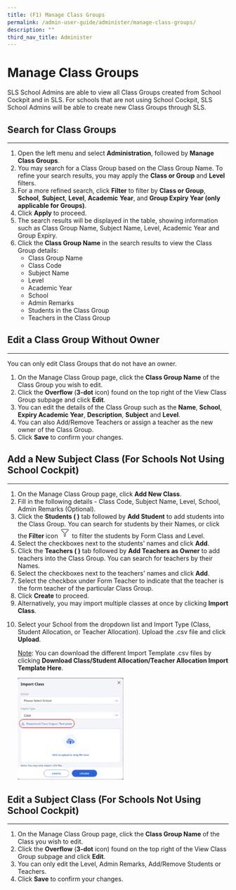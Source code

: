 ```yaml
---
title: (F1) Manage Class Groups
permalink: /admin-user-guide/administer/manage-class-groups/
description: ""
third_nav_title: Administer
---
```

<h1 id="manage-class-groups">Manage Class Groups</h1>
<p>SLS School Admins are able to view all Class Groups created from School Cockpit and in SLS. For schools that are not using School Cockpit, SLS School Admins will be able to create new Class Groups through SLS.</p>
<h2 id="search-for-class-groups">Search for Class Groups</h2>
<hr>
<ol>
<li>Open the left menu and select <strong>Administration</strong>, followed by <strong>Manage Class Groups</strong>.</li>
<li>You may search for a Class Group based on the Class Group Name. To refine your search results, you may apply the <strong>Class or Group</strong> and <strong>Level</strong> filters.</li>
<li>For a more refined search, click <strong>Filter</strong> to filter by <strong>Class or Group</strong>, <strong>School</strong>, <strong>Subject</strong>, <strong>Level</strong>, <strong>Academic</strong> <strong>Year</strong>, and <strong>Group Expiry Year (only applicable for Groups)</strong>.</li>
<li>Click <strong>Apply</strong> to proceed.</li>
<li>The search results will be displayed in the table, showing information such as Class Group Name, Subject Name, Level, Academic Year and Group Expiry.</li>
<li>Click the <strong>Class Group Name</strong> in the search results to view the Class Group details:<ul>
<li>Class Group Name</li>
<li>Class Code</li>
<li>Subject Name</li>
<li>Level</li>
<li>Academic Year</li>
<li>School</li>
<li>Admin Remarks</li>
<li>Students in the Class Group</li>
<li>Teachers in the Class Group</li>
</ul>
</li>
</ol>
<h2 id="edit-a-class-group-without-owner">Edit a Class Group Without Owner</h2>
<hr>
<p>You can only edit Class Groups that do not have an owner. </p>
<ol>
<li>On the Manage Class Group page, click the <strong>Class Group Name</strong> of the Class Group you wish to edit.</li>
<li>Click the <strong>Overflow</strong> (<strong>3-dot</strong> icon) found on the top right of the View Class Group subpage and click <strong>Edit</strong>.</li>
<li>You can edit the details of the Class Group such as the <strong>Name</strong>, <strong>School</strong>, <strong>Expiry Academic Year</strong>, <strong>Description</strong>, <strong>Subject</strong> and <strong>Level</strong>. </li>
<li>You can also Add/Remove Teachers or assign a teacher as the new owner of the Class Group.</li>
<li>Click <strong>Save</strong> to confirm your changes.</li>
</ol>
<h2 id="add-a-new-subject-class-for-schools-not-using-school-cockpit-">Add a New Subject Class (For Schools Not Using School Cockpit)</h2>
<hr>
<ol>
<li>On the Manage Class Group page, click <strong>Add New Class</strong>.</li>
<li>Fill in the following details - Class Code, Subject Name, Level, School, Admin Remarks (Optional).</li>
<li>Click the <strong>Students ( )</strong> tab followed by <strong> Add Student</strong> to add students into the Class Group. You can search for students by their Names, or click the <strong>Filter </strong> icon <img style="width:1.5rem; display: inline;" src="/images/Icons/Filter24.svg"> to filter the students by Form Class and Level.</li>
<li>Select the checkboxes next to the students' names and click <strong>Add</strong>.</li>
<li>Click the <strong>Teachers ( )</strong> tab followed by <strong>Add Teachers as Owner</strong> to add teachers into the Class Group. You can search for teachers by their Names.</li>
<li>Select the checkboxes next to the teachers' names and click <strong>Add</strong>.</li>
<li>Select the checkbox under Form Teacher to indicate that the teacher is the form teacher of the particular Class Group.</li>
<li>Click <strong>Create</strong> to proceed.</li>
<li>Alternatively, you may import multiple classes at once by clicking <strong>Import Class</strong>.</li>
<li><p>Select your School from the dropdown list and Import Type (Class, Student Allocation, or Teacher Allocation). Upload the .csv file and click <strong>Upload</strong>. </p>
	<p><u>Note</u>: You can download the different Import Template .csv files by clicking <strong>Download Class/Student Allocation/Teacher Allocation Import Template Here</strong>. </p>
<p><img style="width: 50%;" src="/images/5Admin/A-ImportClass.png"></p>
</li>
</ol>
<h2 id="edit-a-subject-class-for-schools-not-using-school-cockpit-">Edit a Subject Class (For Schools Not Using School Cockpit)</h2>
<hr>
<ol>
<li>On the Manage Class Group page, click the <strong>Class Group Name</strong> of the Class you wish to edit.</li>
<li>Click the <strong>Overflow</strong> (<strong>3-dot</strong> icon) found on the top right of the View Class Group subpage and click <strong>Edit</strong>.</li>
<li>You can only edit the Level, Admin Remarks, Add/Remove Students or Teachers.</li>
<li>Click <strong>Save</strong> to confirm your changes.</li>
</ol>